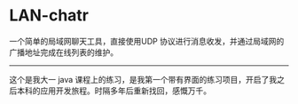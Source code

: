 # LAN-chatr

一个简单的局域网聊天工具，直接使用UDP 协议进行消息收发，并通过局域网的广播地址完成在线列表的维护。

---

这个是我大一 java 课程上的练习，是我第一个带有界面的练习项目，开启了我之后本科的应用开发旅程。时隔多年后重新找回，感慨万千。